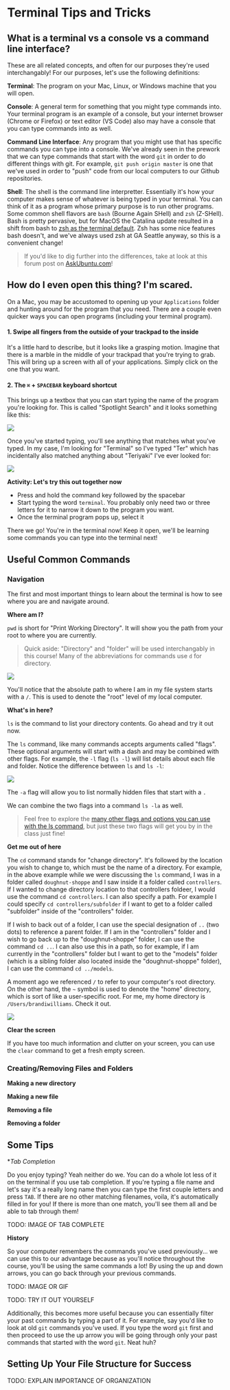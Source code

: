 # Terminal Tips and Tricks

## What is a terminal vs a console vs a command line interface?

These are all related concepts, and often for our purposes they're used interchangably! For our purposes, let's use the following definitions:

**Terminal**: The program on your Mac, Linux, or Windows machine that you will open.

**Console**: A general term for something that you might type commands into. Your terminal program is an example of a console, but your internet browser (Chrome or Firefox) or text editor (VS Code) also may have a console that you can type commands into as well.

**Command Line Interface**: Any program that you might use that has specific commands you can type into a console. We've already seen in the prework that we can type commands that start with the word `git` in order to do different things with git. For example, `git push origin master` is one that we've used in order to "push" code from our local computers to our Github repositories.

**Shell**: The shell is the command line interpretter. Essentially it's how your computer makes sense of whatever is being typed in your terminal. You can think of it as a program whose primary purpose is to run other programs. Some common shell flavors are `bash` (Bourne Again SHell) and `zsh` (Z-SHell). Bash is pretty pervasive, but for MacOS the Catalina update resulted in a shift from bash to [zsh as the terminal default](https://scriptingosx.com/2019/06/moving-to-zsh/). Zsh has some nice features bash doesn't, and we've always used zsh at GA Seattle anyway, so this is a convenient change!



> If you'd like to dig further into the differences, take at look at this forum post on [AskUbuntu.com](https://askubuntu.com/questions/506510/what-is-the-difference-between-terminal-console-shell-and-command-line)!

## How do I even open this thing? I'm scared.

On a Mac, you may be accustomed to opening up your `Applications` folder and hunting around for the program that you need. There are a couple even quicker ways you can open programs (including your terminal program). 

#### 1. Swipe all fingers from the outside of your trackpad to the inside

It's a little hard to describe, but it looks like a grasping motion. Imagine that there is a marble in the middle of your trackpad that you're trying to grab. This will bring up a screen with all of your applications. Simply click on the one that you want.

#### 2. The `⌘` + `SPACEBAR` keyboard shortcut

This brings up a textbox that you can start typing the name of the program you're looking for. This is called "Spotlight Search" and it looks something like this:

![](https://res.cloudinary.com/briezh/image/upload/v1583171079/Screen_Shot_2020-03-02_at_9.42.56_AM_tzo84y.png)

Once you've started typing, you'll see anything that matches what you've typed. In my case, I'm looking for "Terminal" so I've typed "Ter" which has incidentally also matched anything about "Teriyaki" I've ever looked for:

![](https://res.cloudinary.com/briezh/image/upload/v1583171079/Screen_Shot_2020-03-02_at_9.43.08_AM_yq9l0u.png)

**Activity: Let's try this out together now**

* Press and hold the command key followed by the spacebar
* Start typing the word `terminal`. You probably only need two or three letters for it to narrow it down to the program you want.
* Once the terminal program pops up, select it

There we go! You're in the terminal now! Keep it open, we'll be learning some commands you can type into the terminal next!

## Useful Common Commands

### Navigation

The first and most important things to learn about the terminal is how to see where you are and navigate around.

**Where am I?**

`pwd` is short for "Print Working Directory". It will show you the path from your root to where you are currently.

> Quick aside: "Directory" and "folder" will be used interchangably in this course! Many of the abbreviations for commands use `d` for directory. 

![](https://res.cloudinary.com/briezh/image/upload/v1583173059/Screen_Shot_2020-03-02_at_10.17.17_AM_bmwfmn.png)

You'll notice that the absolute path to where I am in my file system starts with a `/`. This is used to denote the "root" level of my local computer. 

**What's in here?**

`ls` is the command to list your directory contents. Go ahead and try it out now. 

The `ls` command, like many commands accepts arguments called "flags". These optional arguments will start with a dash and may be combined with other flags. For example, the `-l` flag (`ls -l`) will list details about each file and folder. Notice the difference between `ls` and `ls -l`:

![](https://res.cloudinary.com/briezh/image/upload/v1583174406/Screen_Shot_2020-03-02_at_10.39.19_AM_dk96gb.png)

The `-a` flag will allow you to list normally hidden files that start with a `.` 

We can combine the two flags into a command `ls -la` as well. 

> Feel free to explore the [many other flags and options you can use with the ls command](https://www.techonthenet.com/unix/basic/ls.php), but just these two flags will get you by in the class just fine! 

**Get me out of here**

The `cd` command stands for "change directory". It's followed by the location you wish to change to, which must be the name of a directory. For example, in the above example while we were discussing the `ls` command, I was in a folder called `doughnut-shoppe` and I saw inside it a folder called `controllers`. If I wanted to change directory location to that controllers foldeer, I would use the command `cd controllers`. I can also specify a path. For example I could specify `cd controllers/subfolder` if I want to get to a folder called "subfolder" inside of the "controllers" folder.

If I wish to back out of a folder, I can use the special designation of `..` (two dots) to reference a parent folder. If I am in the "controllers" folder and I wish to go back up to the "doughnut-shoppe" folder, I can use the command `cd ..`. I can also use this in a path, so for example, if I am currently in the "controllers" folder but I want to get to the "models" folder (which is a sibling folder also located inside the "doughnut-shoppe" folder), I can use the command `cd ../models`.

A moment ago we referenced `/` to refer to your computer's root directory. On the other hand, the `~` symbol is used to denote the "home" directory, which is sort of like a user-specific root. For me, my home directory is `/Users/brandiwilliams`. Check it out.

![](https://res.cloudinary.com/briezh/image/upload/v1583173760/Screen_Shot_2020-03-02_at_10.27.23_AM_kk3aag.png)

**Clear the screen**

If you have too much information and clutter on your screen, you can use the `clear` command to get a fresh empty screen.

### Creating/Removing Files and Folders

**Making a new directory**

**Making a new file**

**Removing a file**

**Removing a folder**

## Some Tips

**Tab Completion*

Do you enjoy typing? Yeah neither do we. You can do a whole lot less of it on the terminal if you use tab completion. If you're typing a file name and let's say it's a really long name then you can type the first couple letters and press `TAB`. If there are no other matching filenames, voila, it's automatically filled in for you! If there is more than one match, you'll see them all and be able to tab through them!

TODO: IMAGE OF TAB COMPLETE

**History**

So your computer remembers the commands you've used previously... we can use this to our advantage because as you'll notice throughout the course, you'll be using the same commands a lot! By using the up and down arrows, you can go back through your previous commands. 

TODO: IMAGE OR GIF

TODO: TRY IT OUT YOURSELF

Additionally, this becomes more useful because you can essentially filter your past commands by typing a part of it. For example, say you'd like to look at old `git` commands you've used. If you type the word `git` first and then proceed to use the up arrow you will be going through only your past commands that started with the word `git`. Neat huh?

## Setting Up Your File Structure for Success

TODO: EXPLAIN IMPORTANCE OF ORGANIZATION
